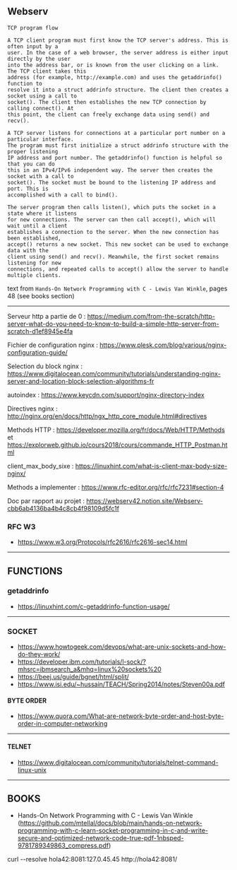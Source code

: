 ## Webserv

```
TCP program flow

A TCP client program must first know the TCP server's address. This is often input by a
user. In the case of a web browser, the server address is either input directly by the user
into the address bar, or is known from the user clicking on a link. The TCP client takes this
address (for example, http://example.com) and uses the getaddrinfo() function to
resolve it into a struct addrinfo structure. The client then creates a socket using a call to
socket(). The client then establishes the new TCP connection by calling connect(). At
this point, the client can freely exchange data using send() and recv().

A TCP server listens for connections at a particular port number on a particular interface.
The program must first initialize a struct addrinfo structure with the proper listening
IP address and port number. The getaddrinfo() function is helpful so that you can do
this in an IPv4/IPv6 independent way. The server then creates the socket with a call to
socket(). The socket must be bound to the listening IP address and port. This is
accomplished with a call to bind().

The server program then calls listen(), which puts the socket in a state where it listens
for new connections. The server can then call accept(), which will wait until a client
establishes a connection to the server. When the new connection has been established,
accept() returns a new socket. This new socket can be used to exchange data with the
client using send() and recv(). Meanwhile, the first socket remains listening for new
connections, and repeated calls to accept() allow the server to handle multiple clients.
```
text from ```Hands-On Network Programming with C - Lewis Van Winkle```, pages 48 (see books section)


---------------------------------------------------------------------------------------------------------------

Serveur http a partie de 0 : https://medium.com/from-the-scratch/http-server-what-do-you-need-to-know-to-build-a-simple-http-server-from-scratch-d1ef8945e4fa

Fichier de configuration nginx : https://www.plesk.com/blog/various/nginx-configuration-guide/

Selection du block nginx : https://www.digitalocean.com/community/tutorials/understanding-nginx-server-and-location-block-selection-algorithms-fr

autoindex : https://www.keycdn.com/support/nginx-directory-index

Directives nginx : http://nginx.org/en/docs/http/ngx_http_core_module.html#directives

Methods HTTP : https://developer.mozilla.org/fr/docs/Web/HTTP/Methods
et https://explorweb.github.io/cours2018/cours/commande_HTTP_Postman.html

client_max_body_sixe : https://linuxhint.com/what-is-client-max-body-size-nginx/

Methods a implementer : https://www.rfc-editor.org/rfc/rfc7231#section-4

Doc par rapport au projet : https://webserv42.notion.site/Webserv-cbb6ab4136ba4b4c8cb4f98109d5fc1f

### RFC W3

- https://www.w3.org/Protocols/rfc2616/rfc2616-sec14.html


-----------------------------------------------------------------------------------------------------

## FUNCTIONS
### getaddrinfo
- https://linuxhint.com/c-getaddrinfo-function-usage/


---------------------------------------------------------------------------------------------------

### SOCKET
- https://www.howtogeek.com/devops/what-are-unix-sockets-and-how-do-they-work/
- https://developer.ibm.com/tutorials/l-sock/?mhsrc=ibmsearch_a&mhq=linux%20sockets%20 </br>
- https://beej.us/guide/bgnet/html/split/
- https://www.isi.edu/~hussain/TEACH/Spring2014/notes/Steven00a.pdf

#### BYTE ORDER
- https://www.quora.com/What-are-network-byte-order-and-host-byte-order-in-computer-networking

------------------------------------------------------------------------------------------------------

#### TELNET
- https://www.digitalocean.com/community/tutorials/telnet-command-linux-unix

-------------------------------------------------------------------------------------------------------

## BOOKS
- Hands-On Network Programming with C - Lewis Van Winkle (https://github.com/mtellal/docs/blob/main/hands-on-network-programming-with-c-learn-socket-programming-in-c-and-write-secure-and-optimized-network-code-true-pdf-1nbsped-9781789349863_compress.pdf)

curl --resolve hola42:8081:127.0.45.45 http://hola42:8081/